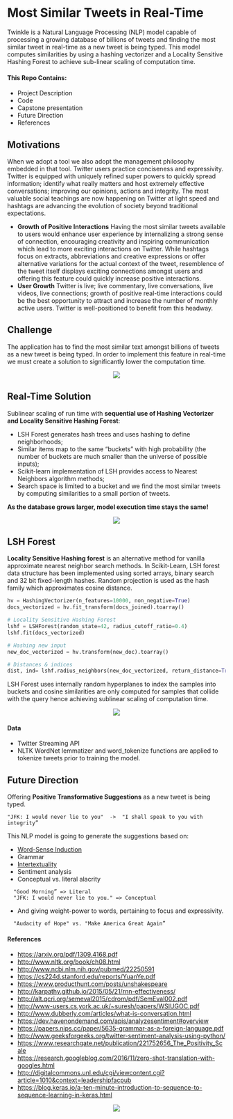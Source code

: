 # Most Similar Tweets in Real-Time

Twinkle is a Natural Language Processing (NLP) model capable of processing a growing database of billions of tweets and finding the most similar tweet in real-time as a new tweet is being typed. This model computes similarities by using a hashing vectorizer and a Locality Sensitive Hashing Forest to achieve sub-linear scaling of computation time.


#### This Repo Contains:

- Project Description
- Code
- Capstone presentation
- Future Direction
- References

## Motivations

When we adopt a tool we also adopt the management philosophy embedded in that tool. Twitter users practice conciseness and expressivity. Twitter is equipped with uniquely refined super powers to quickly spread information; identify what really matters and host extremely effective conversations; improving our opinions, actions and integrity. The most valuable social teachings are now happening on Twitter at light speed and hashtags are advancing the evolution of society beyond traditional expectations.


- **Growth of Positive Interactions** Having the most similar tweets available to users would enhance user experience by internalizing a strong sense of connection, encouraging creativity and inspiring communication which lead to more exciting interactions on Twitter. While hashtags focus on extracts, abbreviations and creative expressions or offer alternative variations for the actual context of the tweet, resemblence of the tweet itself displays exciting connections amongst users and offering this feature could quickly increase positive interactions.
- **User Growth** Twitter is live; live commentary, live conversations, live videos, live connections; growth of positive real-time interactions could be the best opportunity to attract and increase the number of monthly active users. Twitter is well-positioned to benefit from this headway.


 <!--<div align="center"><img src="https://github.com/minoobeyzavi/Twinkle/blob/master/APP/static/img/TwitterStats.png"></div>-->

## Challenge

The application has to find the most similar text amongst billions of tweets as a new tweet is being typed. In order to implement this feature in real-time we must create a solution to significantly lower the computation time.

<div align="center"><img src="https://github.com/minoobeyzavi/Twinkle/blob/master/APP/static/img/Twinkle.png"></div>


## Real-Time Solution

Sublinear scaling of run time with <b>sequential use of Hashing Vectorizer and Locality Sensitive Hashing Forest</b>:
- LSH Forest generates hash trees and uses hashing to define neighborhoods;
- Similar items map to the same “buckets” with high probability (the number of buckets are much smaller than the universe of possible inputs);
- Scikit-learn implementation of LSH provides access to Nearest Neighbors algorithm methods;
- Search space is limited to a bucket and we find the most similar tweets by computing similarities to a small portion of tweets.

<b>As the database grows larger, model execution time stays the same!</b>

<div align="center"><img src=https://github.com/minoobeyzavi/Twinkle/blob/master/APP/static/img/Solution.png></div>

## LSH Forest
<b>Locality Sensitive Hashing forest</b> is an alternative method for vanilla approximate nearest neighbor search methods. In Scikit-Learn, LSH forest data structure has been implemented using sorted arrays, binary search and 32 bit fixed-length hashes. Random projection is used as the hash family which approximates cosine distance.

```python
hv = HashingVectorizer(n_features=10000, non_negative=True)
docs_vectorized = hv.fit_transform(docs_joined).toarray()

# Locality Sensitive Hashing Forest
lshf = LSHForest(random_state=42, radius_cutoff_ratio=0.4)
lshf.fit(docs_vectorized)

# Hashing new input
new_doc_vectorized = hv.transform(new_doc).toarray()

# Distances & indices
dist, ind= lshf.radius_neighbors(new_doc_vectorized, return_distance=True)
```

LSH Forest uses internally random hyperplanes to index the samples into buckets and cosine similarities are only computed for samples that collide with the query hence achieving sublinear scaling of computation time.


<div align="center"><img src=https://github.com/minoobeyzavi/Twinkle/blob/master/APP/static/img/screenshot01.png></div>

#### Data

- Twitter Streaming API
- NLTK WordNet lemmatizer and word_tokenize functions are applied to tokenize tweets prior to training the model.

## Future Direction

Offering <b>Positive Transformative Suggestions</b> as a new tweet is being typed.
```
"JFK: I would never lie to you"  ->  "I shall speak to you with integrity”
```
This NLP model is going to generate the suggestions based on:

  * <a href="https://en.wikipedia.org/wiki/Word-sense_induction">Word-Sense Induction</a>
  * Grammar
  * <a href="https://en.wikipedia.org/wiki/Intertextuality">Intertextuality</a>
  * Sentiment analysis
  * Conceptual vs. literal alacrity</br>
```
  "Good Morning” => Literal
  "JFK: I would never lie to you." => Conceptual
```
  * And giving weight-power to words, pertaining to focus and expressivity.</br>
```
  "Audacity of Hope" vs. "Make America Great Again”
```

#### References

* https://arxiv.org/pdf/1309.4168.pdf
* http://www.nltk.org/book/ch08.html
* http://www.ncbi.nlm.nih.gov/pubmed/22250591
* https://cs224d.stanford.edu/reports/YuanYe.pdf
* https://www.producthunt.com/posts/unshakespeare
* http://karpathy.github.io/2015/05/21/rnn-effectiveness/
* http://alt.qcri.org/semeval2015/cdrom/pdf/SemEval002.pdf
* http://www-users.cs.york.ac.uk/~suresh/papers/WSIUGOC.pdf
* http://www.dubberly.com/articles/what-is-conversation.html
* https://dev.havenondemand.com/apis/analyzesentiment#overview
* https://papers.nips.cc/paper/5635-grammar-as-a-foreign-language.pdf
* http://www.geeksforgeeks.org/twitter-sentiment-analysis-using-python/
* https://www.researchgate.net/publication/221752656_The_Positivity_Scale
* https://research.googleblog.com/2016/11/zero-shot-translation-with-googles.html
* http://digitalcommons.unl.edu/cgi/viewcontent.cgi?article=1010&context=leadershipfacpub
* https://blog.keras.io/a-ten-minute-introduction-to-sequence-to-sequence-learning-in-keras.html

<div align="center"><img src=https://github.com/minoobeyzavi/Twinkle/blob/master/APP/static/img/Twitter.png></div>
